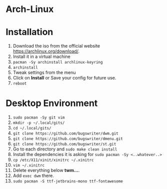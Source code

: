 # Arch-Linux

# Installation
1. Download the iso from the official website https://archlinux.org/download/.
2. Install it in a virtual machine
3. `pacman -Sy archinstall archlinux-keyring`
4. `archinstall`
5. Tweak settings from the menu
6. Click on **Install** or Save your config for future use.
7. `reboot`

# Desktop Environment
1. `sudo pacman -Sy git vim`
2. `mkdir -p ~/.local/gits/`    
3. `cd ~/.local/gits/`
4. `git clone https://github.com/bugswriter/dwm.git` 
5. `git clone https://github.com/bugswriter/dmenu.git`
6. `git clone https://github.com/bugswriter/st.git`
7. Go to each directory and `sudo make clean install`
8. Install the dependencies it is asking for `sudo pacman -Sy <..whatever..>`
9. `cp /etc/X11/xinit/xinitrc ~/.xinitrc`
10. `vim ~/.xinitrc`
11. Delete everything below **twm...**.
12. Add `exec dwm` there.
13. `sudo pacman -S ttf-jetbrains-mono ttf-fontawesome`
